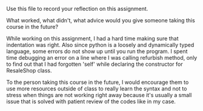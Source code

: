 Use this file to record your reflection on this assignment. 

What worked, what didn't, what advice would you give someone taking this course in the future?

While working on this assignment, I had a hard time making sure that indentation was right. Also since python is a loosely and dynamically typed language, some errors do not show up until you run the program. I spent time debugging an error on a line where I was calling refurbish method, only to find out that I had forgotten 'self' while declaring the constructor for ResaleShop class. 

To the person taking this course in the future, I would encourage them to use more resources outside of class to really learn the syntax and not to stress when things are not working right away because it's usually a small issue that is solved with patient review of the codes like in my case. 
